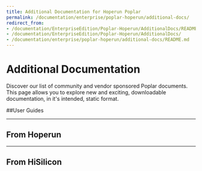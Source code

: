 ```yaml
---
title: Additional Documentation for Hoperun Poplar
permalink: /documentation/enterprise/poplar-hoperun/additional-docs/
redirect_from:
- /documentation/EnterpriseEdition/Poplar-Hoperun/AdditionalDocs/README.md/
- /documentation/EnterpriseEdition/Poplar-Hoperun/AdditionalDocs/
- /documentation/enterprise/poplar-hoperun/additional-docs/README.md
---
```

# Additional Documentation

Discover our list of community and vendor sponsored Poplar documents. This page allows you to explore new and exciting, downloadable documentation, in it's intended, static format.

##User Guides

***

## From Hoperun

***

## From HiSilicon
